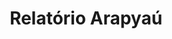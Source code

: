 ---
layout: post
type: post
title: Relatório Arapyaú
description: ""
excerpt: "Desenvolvimento do relatório Arapyaú em Pug e Sass."
categories: ['portfolio']
tags: ['Front-end']
type: single
live: "https://arapyau.org.br/relatorio2018/"
permalink: /portfolio/:title/
---